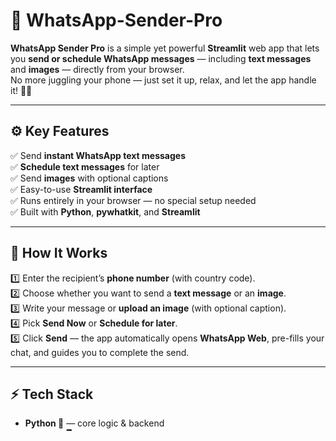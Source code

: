 # 📲 WhatsApp-Sender-Pro

**WhatsApp Sender Pro** is a simple yet powerful **Streamlit** web app that lets you **send or schedule WhatsApp messages** — including **text messages** and **images** — directly from your browser.  
No more juggling your phone — just set it up, relax, and let the app handle it! 💬✨

---

## ⚙️ Key Features

✅ Send **instant WhatsApp text messages**  
✅ **Schedule text messages** for later  
✅ Send **images** with optional captions  
✅ Easy-to-use **Streamlit interface**  
✅ Runs entirely in your browser — no special setup needed  
✅ Built with **Python**, **pywhatkit**, and **Streamlit**

---

## 🔐 How It Works

1️⃣ Enter the recipient’s **phone number** (with country code).  
2️⃣ Choose whether you want to send a **text message** or an **image**.  
3️⃣ Write your message or **upload an image** (with optional caption).  
4️⃣ Pick **Send Now** or **Schedule for later**.  
5️⃣ Click **Send** — the app automatically opens **WhatsApp Web**, pre-fills your chat, and guides you to complete the send.  

---

## ⚡ Tech Stack

- **Python 🐍** — core logic & backend
- **Streamlit 🖥️** — clean and interactive web UI
- **pywhatkit 📲** — WhatsApp Web automation

---

## 🚀 Getting Started

1️⃣ **Clone the repo**
git clone https://github.com/yourusername/WhatsApp-Sender-Pro.git
cd WhatsApp-Sender-Pro

2️⃣ **Install dependencies**
pip install streamlit pywhatkit

3️⃣ **Run the app**
streamlit run app.py

4️⃣ **Keep your WhatsApp Web logged in and browser open while sending.**
